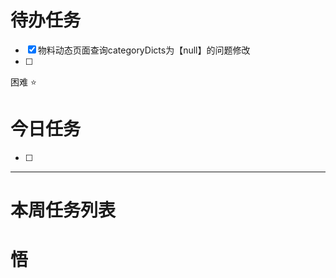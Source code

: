 # 待办任务
- [x] 物料动态页面查询categoryDicts为【null】的问题修改
- [ ] 


困难
⭐

# 今日任务
- [ ] 




------
# 本周任务列表



# 悟